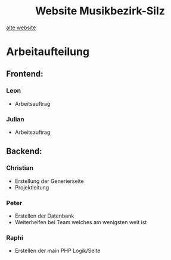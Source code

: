 <div align="center">
  <h1>Website Musikbezirk-Silz</h1>
</div>

[alte website](https://musikbezirk-silz.at)

# Arbeitaufteilung
## Frontend:
 ### Leon
  - Arbeitsauftrag
 ### Julian
  - Arbeitsauftrag
## Backend:
 ### Christian
  - Erstellung der Generierseite
  - Projektleitung
 ### Peter
  - Erstellen der Datenbank
  - Weiterhelfen bei Team welches am wenigsten weit ist
 ### Raphi 
  - Erstellen der main PHP Logik/Seite
